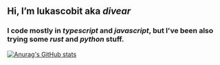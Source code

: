 ## Hi, I’m lukascobit aka *divear*

### I code mostly in *typescript* and *javascript*, but I've been also trying some *rust* and *python* stuff. 

[![Anurag's GitHub stats](https://github-readme-stats.vercel.app/api?username=lukascobit&show_icons=true&theme=onedark)](https://github.com/anuraghazra/github-readme-stats)
